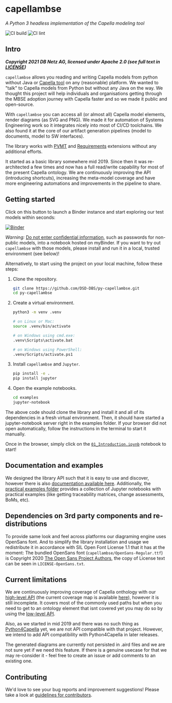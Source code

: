 # capellambse

*A Python 3 headless implementation of the Capella modeling tool*

![CI build](https://github.com/DSD-DBS/py-capella-mbse/actions/workflows/build-test-publish.yml/badge.svg)
![CI lint](https://github.com/DSD-DBS/py-capella-mbse/actions/workflows/lint.yml/badge.svg)

## Intro

***Copyright 2021 DB Netz AG, licensed under Apache 2.0 (see full text in [LICENSE](https://github.com/DSD-DBS/py-capellambse/blob/master/LICENSE))***

`capellambse` allows you reading and writing Capella models from python without Java or [Capella tool](https://www.eclipse.org/capella/) on any (reasonable) platform. We wanted to "talk" to Capella models from Python but without any Java on the way. We thought this project will help individuals and organisations getting through the MBSE adoption journey with Capella faster and so we made it public and open-source.

With `capellambse` you can access all (or almost all) Capella model elements, render diagrams (as SVG and PNG). We made it for automation of Systems Engineering work so it integrates nicely into most of CI/CD toolchains. We also found it at the core of our artifact generation pipelines (model to documents, model to SW interfaces).

The library works with [PVMT](https://www.eclipse.org/capella/addons.html) and [Requirements](https://github.com/eclipse/capella-requirements-vp) extensions without any additional efforts.

It started as a basic library somewhere mid 2019. Since then it was re-architected a few times and now has a full read/write capability for most of the present Capella ontology. We are continuously improving the API (introducing shortcuts), increasing the meta-model coverage and have more engineering automations and improvements in the pipeline to share.

## Getting started

Click on this button to launch a Binder instance and start exploring our test models within seconds:

[![Binder](https://mybinder.org/badge_logo.svg)](https://mybinder.org/v2/gh/DSD-DBS/py-capellambse/HEAD?labpath=examples%2F01_Introduction.ipynb)

*Warning:* [Do not enter confidential information], such as passwords for non-public models, into a notebook hosted on myBinder. If you want to try out `capellambse` with those models, please install and run it in a local, trusted environment (see below)!

[Do not enter confidential information]: <https://github.com/alan-turing-institute/the-turing-way/blob/b36c3ac1c78acbbe18441beaa89514544ed12021/workshops/boost-research-reproducibility-binder/workshop-presentations/zero-to-binder-python.md#private-files>

Alternatively, to start using the project on your local machine, follow these steps:

1. Clone the repository.

   ```bash
   git clone https://github.com/DSD-DBS/py-capellambse.git
   cd py-capellambse
   ```

2. Create a virtual environment.

   ```bash
   python3 -m venv .venv

   # on Linux or Mac:
   source .venv/bin/activate

   # on Windows using cmd.exe:
   .venv\Scripts\activate.bat

   # on Windows using PowerShell:
   .venv/Scripts/activate.ps1
   ```

3. Install `capellambse` and `Jupyter`.

   ```bash
   pip install -e .
   pip install jupyter
   ```

4. Open the example notebooks.

   ```bash
   cd examples
   jupyter-notebook
   ```

The above code should clone the library and install it and all of its dependencies in a fresh virtual environment. Then, it should have started a jupyter-notebook server right in the examples folder. If your browser did not open automatically, follow the instructions in the terminal to start it manually.

Once in the browser, simply click on the [`01_Introduction.ipynb`](examples/01_Introduction.ipynb) notebook to start!

## Documentation and examples

We designed the library API such that it is easy to use and discover, however there is also [documentation available here](https://dsd-dbs.github.io/py-capellambse/). Additionally, the [practical examples folder](https://github.com/DSD-DBS/py-capellambse/blob/master/examples/) provides a collection of Jupyter notebooks with practical examples (like getting traceability matrices, change assessments, BoMs, etc).

## Dependencies on 3rd party components and re-distributions

To provide same look and feel across platforms our diagraming engine uses OpenSans font. And to simplify the library installation and usage we redistribute it in accordance with SIL Open Font License 1.1 that it has at the moment: The bundled OpenSans font (`capellambse/OpenSans-Regular.ttf`) is
Copyright 2020 [The Open Sans Project Authors](https://github.com/googlefonts/opensans), the copy of License text can be seen in `LICENSE-OpenSans.txt`.

## Current limitations

We are continuously improving coverage of Capella onthology with our [high-level API](#TODO) (the current coverage map is available [here](#TODO)), however it is still incomplete. It covers most of the commonly used paths but when you need to get to an ontology element that isnt covered yet you may do so by using the [low-level API](##TODO).

Also, as we started in mid 2019 and there was no such thing as [Python4Capella](https://github.com/labs4capella/python4capella) yet, we are not API compatible with that project. However, we intend to add API compatibility with Python4Capella in later releases.

The generated diagrams are currently not persisted in .aird files and we are not sure yet if we need this feature. If there is a genuine usecase for that we may re-consider it - feel free to create an issue or add comments to an existing one.

## Contributing

We'd love to see your bug reports and improvement suggestions! Please take a look at [guidelines for contributors](https://github.com/DSD-DBS/py-capellambse/blob/master/CONTRIBUTING.md).
